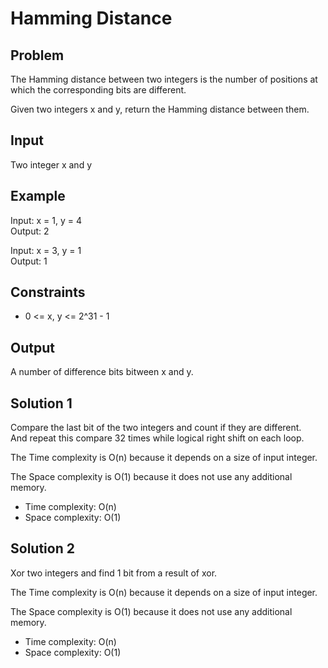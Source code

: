# Hamming Distance

## Problem

The Hamming distance between two integers is the number of positions at which the corresponding bits are different.

Given two integers x and y, return the Hamming distance between them.

## Input

Two integer x and y

## Example

Input: x = 1, y = 4  
Output: 2  

Input: x = 3, y = 1  
Output: 1

## Constraints

- 0 <= x, y <= 2^31 - 1

## Output

A number of difference bits bitween x and y.

## Solution 1

Compare the last bit of the two integers and count if they are different.  
And repeat this compare 32 times while logical right shift on each loop.

The Time complexity is O(n) because it depends on a size of input integer.

The Space complexity is O(1) because it does not use any additional memory.

- Time complexity: O(n)
- Space complexity: O(1)

## Solution 2

Xor two integers and find 1 bit from a result of xor.

The Time complexity is O(n) because it depends on a size of input integer.

The Space complexity is O(1) because it does not use any additional memory.

- Time complexity: O(n)
- Space complexity: O(1)
